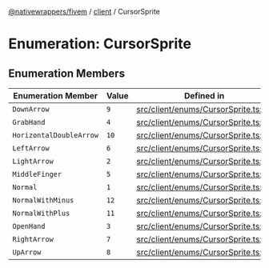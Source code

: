 [@nativewrappers/fivem](../../README.md) / [client](../README.md) / CursorSprite

# Enumeration: CursorSprite

## Enumeration Members

| Enumeration Member | Value | Defined in |
| ------ | ------ | ------ |
| `DownArrow` | `9` | [src/client/enums/CursorSprite.ts:10](https://github.com/nativewrappers/fivem/blob/76a4f0a0bbabe839eed05afc2b892d754096c3d3/src/client/enums/CursorSprite.ts#L10) |
| `GrabHand` | `4` | [src/client/enums/CursorSprite.ts:5](https://github.com/nativewrappers/fivem/blob/76a4f0a0bbabe839eed05afc2b892d754096c3d3/src/client/enums/CursorSprite.ts#L5) |
| `HorizontalDoubleArrow` | `10` | [src/client/enums/CursorSprite.ts:11](https://github.com/nativewrappers/fivem/blob/76a4f0a0bbabe839eed05afc2b892d754096c3d3/src/client/enums/CursorSprite.ts#L11) |
| `LeftArrow` | `6` | [src/client/enums/CursorSprite.ts:7](https://github.com/nativewrappers/fivem/blob/76a4f0a0bbabe839eed05afc2b892d754096c3d3/src/client/enums/CursorSprite.ts#L7) |
| `LightArrow` | `2` | [src/client/enums/CursorSprite.ts:3](https://github.com/nativewrappers/fivem/blob/76a4f0a0bbabe839eed05afc2b892d754096c3d3/src/client/enums/CursorSprite.ts#L3) |
| `MiddleFinger` | `5` | [src/client/enums/CursorSprite.ts:6](https://github.com/nativewrappers/fivem/blob/76a4f0a0bbabe839eed05afc2b892d754096c3d3/src/client/enums/CursorSprite.ts#L6) |
| `Normal` | `1` | [src/client/enums/CursorSprite.ts:2](https://github.com/nativewrappers/fivem/blob/76a4f0a0bbabe839eed05afc2b892d754096c3d3/src/client/enums/CursorSprite.ts#L2) |
| `NormalWithMinus` | `12` | [src/client/enums/CursorSprite.ts:13](https://github.com/nativewrappers/fivem/blob/76a4f0a0bbabe839eed05afc2b892d754096c3d3/src/client/enums/CursorSprite.ts#L13) |
| `NormalWithPlus` | `11` | [src/client/enums/CursorSprite.ts:12](https://github.com/nativewrappers/fivem/blob/76a4f0a0bbabe839eed05afc2b892d754096c3d3/src/client/enums/CursorSprite.ts#L12) |
| `OpenHand` | `3` | [src/client/enums/CursorSprite.ts:4](https://github.com/nativewrappers/fivem/blob/76a4f0a0bbabe839eed05afc2b892d754096c3d3/src/client/enums/CursorSprite.ts#L4) |
| `RightArrow` | `7` | [src/client/enums/CursorSprite.ts:8](https://github.com/nativewrappers/fivem/blob/76a4f0a0bbabe839eed05afc2b892d754096c3d3/src/client/enums/CursorSprite.ts#L8) |
| `UpArrow` | `8` | [src/client/enums/CursorSprite.ts:9](https://github.com/nativewrappers/fivem/blob/76a4f0a0bbabe839eed05afc2b892d754096c3d3/src/client/enums/CursorSprite.ts#L9) |

